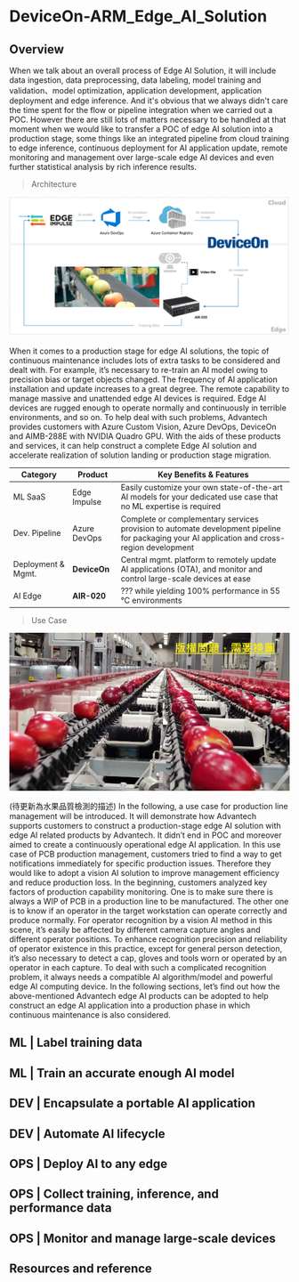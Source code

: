 # DeviceOn-ARM_Edge_AI_Solution
## Overview

When we talk about an overall process of Edge AI Solution, it will include data ingestion, data preprocessing, data labeling, model training and validation、model optimization, application development, application deployment and edge inference. And it's obvious that we always didn't care the time spent for the flow or pipeline integration when we carried out a POC. However there are still lots of matters necessary to be handled at that moment when we would like to transfer a POC of edge AI solution into a production stage, some things like an integrated pipeline from cloud training to edge inference, continuous deployment for AI application update, remote monitoring and management over large-scale edge AI devices and even further statistical analysis by rich inference results.

>Architecture

![image](image/project_architecture.png)

When it comes to a production stage for edge AI solutions, the topic of continuous maintenance includes lots of extra tasks to be considered and dealt with. For example, it’s necessary to re-train an AI model owing to precision bias or target objects changed. The frequency of AI application installation and update increases to a great degree. The remote capability to manage massive and unattended edge AI devices is required. Edge AI devices are rugged enough to operate normally and continuously in terrible environments, and so on. To help deal with such problems, Advantech provides customers with Azure Custom Vision, Azure DevOps, DeviceOn and AIMB-288E with NVIDIA Quadro GPU. With the aids of these products and services, it can help construct a complete Edge AI solution and accelerate realization of solution landing or production stage migration.

| Category  | Product | Key Benefits & Features |
| ------------- | ------------- | ------------- |
| ML SaaS | Edge Impulse | Easily customize your own state-of-the-art AI models for your dedicated use case that no ML expertise is required |
| Dev. Pipeline | Azure DevOps | Complete or complementary services provision to automate development pipeline for packaging your AI application and cross-region development|
| Deployment & Mgmt. | **DeviceOn** | Central mgmt. platform to remotely update AI applications (OTA), and monitor and control large-scale devices at ease |
| AI Edge | **AIR-020** | ??? while yielding 100% performance in 55 °C environments |

>Use Case

![image](image/scenario.png)

(待更新為水果品質檢測的描述)
In the following, a use case for production line management will be introduced. It will demonstrate how Advantech supports customers to construct a production-stage edge AI solution with edge AI related products by Advantech. It didn’t end in POC and moreover aimed to create a continuously operational edge AI application.
In this use case of PCB production management, customers tried to find a way to get notifications immediately for specific production issues. Therefore they would like to adopt a vision AI solution to improve management efficiency and reduce production loss. In the beginning, customers analyzed key factors of production capability monitoring. One is to make sure there is always a WIP of PCB in a production line to be manufactured. The other one is to know if an operator in the target workstation can operate correctly and produce normally. For operator recognition by a vision AI method in this scene, it’s easily be affected by different camera capture angles and different operator positions. To enhance recognition precision and reliability of operator existence in this practice, except for general person detection, it’s also necessary to detect a cap, gloves and tools worn or operated by an operator in each capture. To deal with such a complicated recognition problem, it always needs a compatible AI algorithm/model and powerful edge AI computing device. In the following sections, let’s find out how the above-mentioned Advantech edge AI products can be adopted to help construct an edge AI application into a production phase in which continuous maintenance is also considered.

## ML | Label training data
## ML | Train an accurate enough AI model
## DEV | Encapsulate a portable AI application
## DEV | Automate AI lifecycle
## OPS | Deploy AI to any edge
## OPS | Collect training, inference, and performance data
## OPS | Monitor and manage large-scale devices
## Resources and reference
